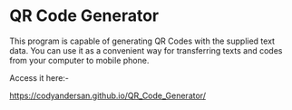 # QR Code Generator

This program is capable of generating QR Codes with the supplied text data. You can use it as a convenient way for transferring texts and codes from your computer to mobile phone.

Access it here:-

https://codyandersan.github.io/QR_Code_Generator/

